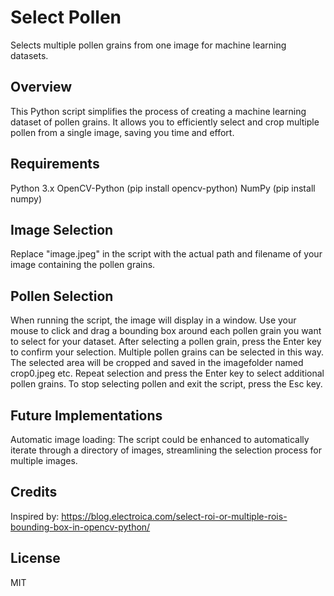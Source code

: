 # Select Pollen

Selects multiple pollen grains from one image for machine learning datasets.

## Overview
This Python script simplifies the process of creating a machine learning dataset of pollen grains. It allows you to efficiently select and crop multiple pollen from a single image, saving you time and effort.

## Requirements
Python 3.x
OpenCV-Python (pip install opencv-python)
NumPy (pip install numpy)

## Image Selection
Replace "image.jpeg" in the script with the actual path and filename of your image containing the pollen grains.

## Pollen Selection
When running the script, the image will display in a window.
Use your mouse to click and drag a bounding box around each pollen grain you want to select for your dataset.
After selecting a pollen grain, press the Enter key to confirm your selection.
Multiple pollen grains can be selected in this way. The selected area will be cropped and saved in the imagefolder named crop0.jpeg etc.
Repeat selection and press the Enter key to select additional pollen grains.
To stop selecting pollen and exit the script, press the Esc key.

## Future Implementations
Automatic image loading: The script could be enhanced to automatically iterate through a directory of images, streamlining the selection process for multiple images.

## Credits
Inspired by: https://blog.electroica.com/select-roi-or-multiple-rois-bounding-box-in-opencv-python/

## License
MIT